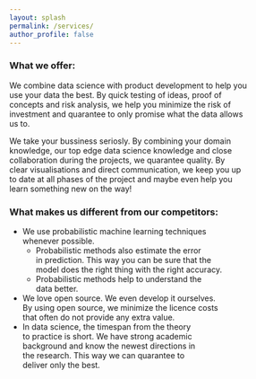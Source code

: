 ```yaml
---
layout: splash
permalink: /services/
author_profile: false
---
```



### What we offer:

We combine data science with product development to help you  
use your data the best. By quick testing of ideas, proof of  
concepts and risk analysis, we help you minimize the risk of  
investment and quarantee to only promise what the data allows  
us to.  

We take your bussiness seriosly. By combining your domain  
knowledge, our top edge data science knowledge and close  
collaboration during the projects, we quarantee quality. By  
clear visualisations and direct communication, we keep you up  
to date at all phases of the project and maybe even help you  
learn something new on the way!

### What makes us different from our competitors:
* We use probabilistic machine learning techniques  
whenever possible.
  * Probabilistic methods also estimate the error  
  in prediction. This way you can be sure that the  
  model does the right thing with the right accuracy.
  * Probabilistic methods help to understand the  
  data better.
* We love open source. We even develop it ourselves.  
By using open source, we minimize the licence costs  
that often do not provide any extra value.
* In data science, the timespan from the theory  
to practice is short. We have strong academic  
background and know the newest directions in  
the research. This way we can quarantee to  
deliver only the best.
